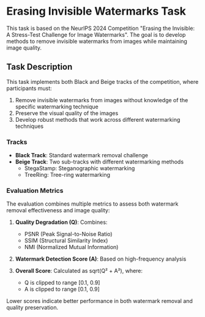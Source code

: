 # Erasing Invisible Watermarks Task

This task is based on the NeurIPS 2024 Competition "Erasing the Invisible: A Stress-Test Challenge for Image Watermarks". The goal is to develop methods to remove invisible watermarks from images while maintaining image quality.

## Task Description

This task implements both Black and Beige tracks of the competition, where participants must:
1. Remove invisible watermarks from images without knowledge of the specific watermarking technique
2. Preserve the visual quality of the images
3. Develop robust methods that work across different watermarking techniques

### Tracks
- **Black Track**: Standard watermark removal challenge
- **Beige Track**: Two sub-tracks with different watermarking methods
  - StegaStamp: Steganographic watermarking
  - TreeRing: Tree-ring watermarking

### Evaluation Metrics
The evaluation combines multiple metrics to assess both watermark removal effectiveness and image quality:

1. **Quality Degradation (Q)**: Combines:
   - PSNR (Peak Signal-to-Noise Ratio)
   - SSIM (Structural Similarity Index)
   - NMI (Normalized Mutual Information)

2. **Watermark Detection Score (A)**: Based on high-frequency analysis

3. **Overall Score**: Calculated as sqrt(Q² + A²), where:
   - Q is clipped to range [0.1, 0.9]
   - A is clipped to range [0.1, 0.9]

Lower scores indicate better performance in both watermark removal and quality preservation.

